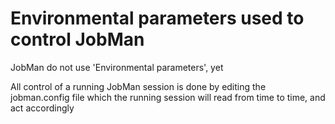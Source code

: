 
# Environmental parameters used to control JobMan

JobMan do not use 'Environmental parameters', yet

All control of a running JobMan session is done by editing the jobman.config file
which the running session will read from time to time, and act accordingly

